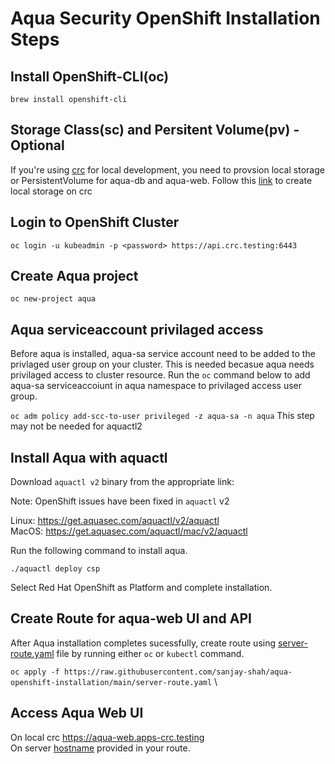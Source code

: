 # Aqua Security OpenShift Installation Steps

## Install OpenShift-CLI(oc)

`brew install openshift-cli`

## Storage Class(sc) and Persitent Volume(pv) - Optional

If you're using [crc](https://developers.redhat.com/products/codeready-containers/download/) for local development, you need to provsion local storage or PersistentVolume for aqua-db and aqua-web.
Follow this [link](https://github.com/code-ready/crc/wiki/Dynamic-volume-provisioning) to create local storage on crc

## Login to OpenShift Cluster

`oc login -u kubeadmin -p <password> https://api.crc.testing:6443`

## Create Aqua project

`oc new-project aqua`

## Aqua serviceaccount privilaged access
Before aqua is installed, aqua-sa service account need to be added to the privlaged user group on your cluster. This is needed becasue aqua needs privilaged access to cluster resource. Run the `oc` command below to add aqua-sa serviceaccoiunt in aqua namespace to privilaged access user group.

`oc adm policy add-scc-to-user privileged -z aqua-sa -n aqua` This step may not be needed for aquactl2

## Install Aqua with aquactl

Download `aquactl v2` binary from the appropriate link:

Note: OpenShift issues have been fixed in `aquactl` v2

Linux: https://get.aquasec.com/aquactl/v2/aquactl \
MacOS: https://get.aquasec.com/aquactl/mac/v2/aquactl
    
Run the following command to install aqua. 

`./aquactl deploy csp`

Select Red Hat OpenShift as Platform and complete installation.

## Create Route for aqua-web UI and API

After Aqua installation completes sucessfully, create route using [server-route.yaml](server-route.yaml) file by running either `oc` or `kubectl` command.

`oc apply -f https://raw.githubusercontent.com/sanjay-shah/aqua-openshift-installation/main/server-route.yaml` \

## Access Aqua Web UI

On local crc https://aqua-web.apps-crc.testing \
On server [hostname](https://github.com/sanjay-shah/aqua-openshift-installation/blob/475417ab053bf55af7e7cdad85e39692fc803890/server-route.yaml#L8) provided in your route.


